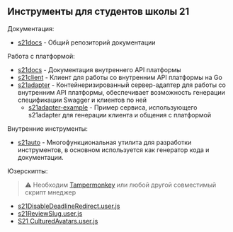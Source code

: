 ## Инструменты для студентов школы 21

Документация:
- [s21docs](https://github.com/s21toolkit/s21docs) - Общий репозиторий документации

Работа с платформой:

- [s21docs](https://github.com/s21toolkit/s21docs) - Документация внутреннего API платформы
- [s21client](https://github.com/s21toolkit/s21client) - Клиент для работы со внутренним API платформы на Go
- [s21adapter](https://github.com/s21toolkit/s21adapter) - Контейнеризированный сервер-адаптер для работы со внутренним API платформы, обеспечивает возможность генерации спецификации Swagger и клиентов по ней
  - [s21adapter-example](https://github.com/s21toolkit/s21adapter-example) - Пример сервиса, использующего s21adapter для генерации клиента и общения с платформой

Внутренние инструменты:

- [s21auto](https://github.com/s21toolkit/s21auto) - Многофункциональная утилита для разработки инструментов, в основном используется как генератор кода и документации.

Юзерскипты:
> ⚠️ Необходим [Tampermonkey](https://www.tampermonkey.net) или любой другой совместимый скрипт мнеджер
- [s21DisableDeadlineRedirect.user.js](https://gist.github.com/EnergoStalin/333d2167626fe96c500a7797103c69b8/raw/9bf3e264647ced988bef36c985b19ac6f32c9931/s21DisableDeadlineRedirect.user.js)
- [s21ReviewSlug.user.js](https://gist.github.com/EnergoStalin/87da333846b831083ed7bb96adcee01a/raw/5295f54eaebbbee33f4a7766161fcedec00cbb3d/s21ReviewSlug.user.js)
- [S21 CulturedAvatars.user.js](https://greasyfork.org/scripts/458785-s21-culturedavatars/code/S21%20CulturedAvatars.user.js)

